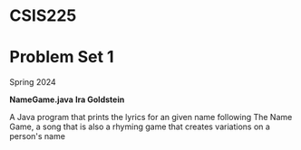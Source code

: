 # CSIS225
# Problem Set 1
Spring 2024

**NameGame.java**
**Ira Goldstein**

A Java program that prints the lyrics for an given name following The Name Game,
a song that is also a rhyming game that creates variations on a person's name